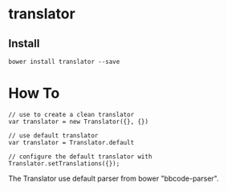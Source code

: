 # translator
## Install
```
bower install translator --save
```

# How To
```
// use to create a clean translator
var translator = new Translator({}, {})

// use default translator
var translator = Translator.default

// configure the default translator with
Translator.setTranslations({});
```

The Translator use default parser from bower "bbcode-parser".
